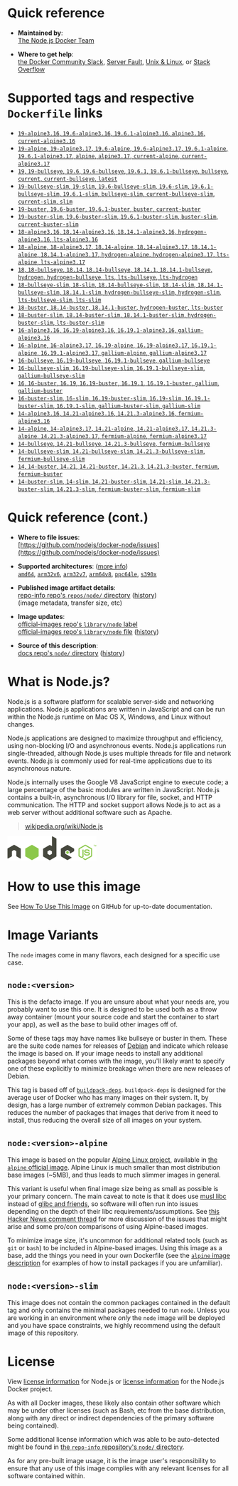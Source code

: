 <!--

********************************************************************************

WARNING:

    DO NOT EDIT "node/README.md"

    IT IS AUTO-GENERATED

    (from the other files in "node/" combined with a set of templates)

********************************************************************************

-->

# Quick reference

-	**Maintained by**:  
	[The Node.js Docker Team](https://github.com/nodejs/docker-node)

-	**Where to get help**:  
	[the Docker Community Slack](https://dockr.ly/comm-slack), [Server Fault](https://serverfault.com/help/on-topic), [Unix & Linux](https://unix.stackexchange.com/help/on-topic), or [Stack Overflow](https://stackoverflow.com/help/on-topic)

# Supported tags and respective `Dockerfile` links

-	[`19-alpine3.16`, `19.6-alpine3.16`, `19.6.1-alpine3.16`, `alpine3.16`, `current-alpine3.16`](https://github.com/nodejs/docker-node/blob/e75fa5270326ffaff8fee03153f3bf16860084d4/19/alpine3.16/Dockerfile)
-	[`19-alpine`, `19-alpine3.17`, `19.6-alpine`, `19.6-alpine3.17`, `19.6.1-alpine`, `19.6.1-alpine3.17`, `alpine`, `alpine3.17`, `current-alpine`, `current-alpine3.17`](https://github.com/nodejs/docker-node/blob/e75fa5270326ffaff8fee03153f3bf16860084d4/19/alpine3.17/Dockerfile)
-	[`19`, `19-bullseye`, `19.6`, `19.6-bullseye`, `19.6.1`, `19.6.1-bullseye`, `bullseye`, `current`, `current-bullseye`, `latest`](https://github.com/nodejs/docker-node/blob/e75fa5270326ffaff8fee03153f3bf16860084d4/19/bullseye/Dockerfile)
-	[`19-bullseye-slim`, `19-slim`, `19.6-bullseye-slim`, `19.6-slim`, `19.6.1-bullseye-slim`, `19.6.1-slim`, `bullseye-slim`, `current-bullseye-slim`, `current-slim`, `slim`](https://github.com/nodejs/docker-node/blob/e75fa5270326ffaff8fee03153f3bf16860084d4/19/bullseye-slim/Dockerfile)
-	[`19-buster`, `19.6-buster`, `19.6.1-buster`, `buster`, `current-buster`](https://github.com/nodejs/docker-node/blob/e75fa5270326ffaff8fee03153f3bf16860084d4/19/buster/Dockerfile)
-	[`19-buster-slim`, `19.6-buster-slim`, `19.6.1-buster-slim`, `buster-slim`, `current-buster-slim`](https://github.com/nodejs/docker-node/blob/e75fa5270326ffaff8fee03153f3bf16860084d4/19/buster-slim/Dockerfile)
-	[`18-alpine3.16`, `18.14-alpine3.16`, `18.14.1-alpine3.16`, `hydrogen-alpine3.16`, `lts-alpine3.16`](https://github.com/nodejs/docker-node/blob/f1a59606440d4eb82e5854ee6705880461528e9d/18/alpine3.16/Dockerfile)
-	[`18-alpine`, `18-alpine3.17`, `18.14-alpine`, `18.14-alpine3.17`, `18.14.1-alpine`, `18.14.1-alpine3.17`, `hydrogen-alpine`, `hydrogen-alpine3.17`, `lts-alpine`, `lts-alpine3.17`](https://github.com/nodejs/docker-node/blob/f1a59606440d4eb82e5854ee6705880461528e9d/18/alpine3.17/Dockerfile)
-	[`18`, `18-bullseye`, `18.14`, `18.14-bullseye`, `18.14.1`, `18.14.1-bullseye`, `hydrogen`, `hydrogen-bullseye`, `lts`, `lts-bullseye`, `lts-hydrogen`](https://github.com/nodejs/docker-node/blob/e75fa5270326ffaff8fee03153f3bf16860084d4/18/bullseye/Dockerfile)
-	[`18-bullseye-slim`, `18-slim`, `18.14-bullseye-slim`, `18.14-slim`, `18.14.1-bullseye-slim`, `18.14.1-slim`, `hydrogen-bullseye-slim`, `hydrogen-slim`, `lts-bullseye-slim`, `lts-slim`](https://github.com/nodejs/docker-node/blob/e75fa5270326ffaff8fee03153f3bf16860084d4/18/bullseye-slim/Dockerfile)
-	[`18-buster`, `18.14-buster`, `18.14.1-buster`, `hydrogen-buster`, `lts-buster`](https://github.com/nodejs/docker-node/blob/e75fa5270326ffaff8fee03153f3bf16860084d4/18/buster/Dockerfile)
-	[`18-buster-slim`, `18.14-buster-slim`, `18.14.1-buster-slim`, `hydrogen-buster-slim`, `lts-buster-slim`](https://github.com/nodejs/docker-node/blob/e75fa5270326ffaff8fee03153f3bf16860084d4/18/buster-slim/Dockerfile)
-	[`16-alpine3.16`, `16.19-alpine3.16`, `16.19.1-alpine3.16`, `gallium-alpine3.16`](https://github.com/nodejs/docker-node/blob/e75fa5270326ffaff8fee03153f3bf16860084d4/16/alpine3.16/Dockerfile)
-	[`16-alpine`, `16-alpine3.17`, `16.19-alpine`, `16.19-alpine3.17`, `16.19.1-alpine`, `16.19.1-alpine3.17`, `gallium-alpine`, `gallium-alpine3.17`](https://github.com/nodejs/docker-node/blob/e75fa5270326ffaff8fee03153f3bf16860084d4/16/alpine3.17/Dockerfile)
-	[`16-bullseye`, `16.19-bullseye`, `16.19.1-bullseye`, `gallium-bullseye`](https://github.com/nodejs/docker-node/blob/e75fa5270326ffaff8fee03153f3bf16860084d4/16/bullseye/Dockerfile)
-	[`16-bullseye-slim`, `16.19-bullseye-slim`, `16.19.1-bullseye-slim`, `gallium-bullseye-slim`](https://github.com/nodejs/docker-node/blob/e75fa5270326ffaff8fee03153f3bf16860084d4/16/bullseye-slim/Dockerfile)
-	[`16`, `16-buster`, `16.19`, `16.19-buster`, `16.19.1`, `16.19.1-buster`, `gallium`, `gallium-buster`](https://github.com/nodejs/docker-node/blob/e75fa5270326ffaff8fee03153f3bf16860084d4/16/buster/Dockerfile)
-	[`16-buster-slim`, `16-slim`, `16.19-buster-slim`, `16.19-slim`, `16.19.1-buster-slim`, `16.19.1-slim`, `gallium-buster-slim`, `gallium-slim`](https://github.com/nodejs/docker-node/blob/e75fa5270326ffaff8fee03153f3bf16860084d4/16/buster-slim/Dockerfile)
-	[`14-alpine3.16`, `14.21-alpine3.16`, `14.21.3-alpine3.16`, `fermium-alpine3.16`](https://github.com/nodejs/docker-node/blob/e75fa5270326ffaff8fee03153f3bf16860084d4/14/alpine3.16/Dockerfile)
-	[`14-alpine`, `14-alpine3.17`, `14.21-alpine`, `14.21-alpine3.17`, `14.21.3-alpine`, `14.21.3-alpine3.17`, `fermium-alpine`, `fermium-alpine3.17`](https://github.com/nodejs/docker-node/blob/e75fa5270326ffaff8fee03153f3bf16860084d4/14/alpine3.17/Dockerfile)
-	[`14-bullseye`, `14.21-bullseye`, `14.21.3-bullseye`, `fermium-bullseye`](https://github.com/nodejs/docker-node/blob/e75fa5270326ffaff8fee03153f3bf16860084d4/14/bullseye/Dockerfile)
-	[`14-bullseye-slim`, `14.21-bullseye-slim`, `14.21.3-bullseye-slim`, `fermium-bullseye-slim`](https://github.com/nodejs/docker-node/blob/e75fa5270326ffaff8fee03153f3bf16860084d4/14/bullseye-slim/Dockerfile)
-	[`14`, `14-buster`, `14.21`, `14.21-buster`, `14.21.3`, `14.21.3-buster`, `fermium`, `fermium-buster`](https://github.com/nodejs/docker-node/blob/e75fa5270326ffaff8fee03153f3bf16860084d4/14/buster/Dockerfile)
-	[`14-buster-slim`, `14-slim`, `14.21-buster-slim`, `14.21-slim`, `14.21.3-buster-slim`, `14.21.3-slim`, `fermium-buster-slim`, `fermium-slim`](https://github.com/nodejs/docker-node/blob/e75fa5270326ffaff8fee03153f3bf16860084d4/14/buster-slim/Dockerfile)

# Quick reference (cont.)

-	**Where to file issues**:  
	[https://github.com/nodejs/docker-node/issues](https://github.com/nodejs/docker-node/issues)

-	**Supported architectures**: ([more info](https://github.com/docker-library/official-images#architectures-other-than-amd64))  
	[`amd64`](https://hub.docker.com/r/amd64/node/), [`arm32v6`](https://hub.docker.com/r/arm32v6/node/), [`arm32v7`](https://hub.docker.com/r/arm32v7/node/), [`arm64v8`](https://hub.docker.com/r/arm64v8/node/), [`ppc64le`](https://hub.docker.com/r/ppc64le/node/), [`s390x`](https://hub.docker.com/r/s390x/node/)

-	**Published image artifact details**:  
	[repo-info repo's `repos/node/` directory](https://github.com/docker-library/repo-info/blob/master/repos/node) ([history](https://github.com/docker-library/repo-info/commits/master/repos/node))  
	(image metadata, transfer size, etc)

-	**Image updates**:  
	[official-images repo's `library/node` label](https://github.com/docker-library/official-images/issues?q=label%3Alibrary%2Fnode)  
	[official-images repo's `library/node` file](https://github.com/docker-library/official-images/blob/master/library/node) ([history](https://github.com/docker-library/official-images/commits/master/library/node))

-	**Source of this description**:  
	[docs repo's `node/` directory](https://github.com/docker-library/docs/tree/master/node) ([history](https://github.com/docker-library/docs/commits/master/node))

# What is Node.js?

Node.js is a software platform for scalable server-side and networking applications. Node.js applications are written in JavaScript and can be run within the Node.js runtime on Mac OS X, Windows, and Linux without changes.

Node.js applications are designed to maximize throughput and efficiency, using non-blocking I/O and asynchronous events. Node.js applications run single-threaded, although Node.js uses multiple threads for file and network events. Node.js is commonly used for real-time applications due to its asynchronous nature.

Node.js internally uses the Google V8 JavaScript engine to execute code; a large percentage of the basic modules are written in JavaScript. Node.js contains a built-in, asynchronous I/O library for file, socket, and HTTP communication. The HTTP and socket support allows Node.js to act as a web server without additional software such as Apache.

> [wikipedia.org/wiki/Node.js](https://en.wikipedia.org/wiki/Node.js)

![logo](https://raw.githubusercontent.com/docker-library/docs/01c12653951b2fe592c1f93a13b4e289ada0e3a1/node/logo.png)

# How to use this image

See [How To Use This Image](https://github.com/nodejs/docker-node/blob/master/README.md#how-to-use-this-image) on GitHub for up-to-date documentation.

# Image Variants

The `node` images come in many flavors, each designed for a specific use case.

## `node:<version>`

This is the defacto image. If you are unsure about what your needs are, you probably want to use this one. It is designed to be used both as a throw away container (mount your source code and start the container to start your app), as well as the base to build other images off of.

Some of these tags may have names like bullseye or buster in them. These are the suite code names for releases of [Debian](https://wiki.debian.org/DebianReleases) and indicate which release the image is based on. If your image needs to install any additional packages beyond what comes with the image, you'll likely want to specify one of these explicitly to minimize breakage when there are new releases of Debian.

This tag is based off of [`buildpack-deps`](https://hub.docker.com/_/buildpack-deps/). `buildpack-deps` is designed for the average user of Docker who has many images on their system. It, by design, has a large number of extremely common Debian packages. This reduces the number of packages that images that derive from it need to install, thus reducing the overall size of all images on your system.

## `node:<version>-alpine`

This image is based on the popular [Alpine Linux project](https://alpinelinux.org), available in [the `alpine` official image](https://hub.docker.com/_/alpine). Alpine Linux is much smaller than most distribution base images (~5MB), and thus leads to much slimmer images in general.

This variant is useful when final image size being as small as possible is your primary concern. The main caveat to note is that it does use [musl libc](https://musl.libc.org) instead of [glibc and friends](https://www.etalabs.net/compare_libcs.html), so software will often run into issues depending on the depth of their libc requirements/assumptions. See [this Hacker News comment thread](https://news.ycombinator.com/item?id=10782897) for more discussion of the issues that might arise and some pro/con comparisons of using Alpine-based images.

To minimize image size, it's uncommon for additional related tools (such as `git` or `bash`) to be included in Alpine-based images. Using this image as a base, add the things you need in your own Dockerfile (see the [`alpine` image description](https://hub.docker.com/_/alpine/) for examples of how to install packages if you are unfamiliar).

## `node:<version>-slim`

This image does not contain the common packages contained in the default tag and only contains the minimal packages needed to run `node`. Unless you are working in an environment where *only* the `node` image will be deployed and you have space constraints, we highly recommend using the default image of this repository.

# License

View [license information](https://github.com/nodejs/node/blob/master/LICENSE) for Node.js or [license information](https://github.com/nodejs/docker-node/blob/master/LICENSE) for the Node.js Docker project.

As with all Docker images, these likely also contain other software which may be under other licenses (such as Bash, etc from the base distribution, along with any direct or indirect dependencies of the primary software being contained).

Some additional license information which was able to be auto-detected might be found in [the `repo-info` repository's `node/` directory](https://github.com/docker-library/repo-info/tree/master/repos/node).

As for any pre-built image usage, it is the image user's responsibility to ensure that any use of this image complies with any relevant licenses for all software contained within.
